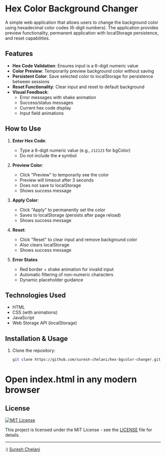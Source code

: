 # Hex Color Background Changer

A simple web application that allows users to change the background color using hexadecimal color codes (6-digit numbers). The application provides preview functionality, permanent application with localStorage persistence, and reset capabilities.

## Features

- **Hex Code Validation**: Ensures input is a 6-digit numeric value
- **Color Preview**: Temporarily preview background color without saving
- **Persistent Color**: Save selected color to localStorage for persistence between sessions
- **Reset Functionality**: Clear input and reset to default background
- **Visual Feedback**: 
  - Error messages with shake animation
  - Success/status messages
  - Current hex code display
  - Input field animations

## How to Use

1. **Enter Hex Code**:
   - Type a 6-digit numeric value (e.g., `212123` for bgColor)
   - Do not include the `#` symbol

2. **Preview Color**:
   - Click "Preview" to temporarily see the color
   - Preview will timeout after 3 seconds
   - Does not save to localStorage
   - Shows success message

3. **Apply Color**:
   - Click "Apply" to permanently set the color
   - Saves to localStorage (persists after page reload)
   - Shows success message

4. **Reset**:
   - Click "Reset" to clear input and remove background color
   - Also clears localStorage
   - Shows success message

5. **Error States**
   - Red border + shake animation for invalid input
   - Automatic filtering of non-numeric characters
   - Dynamic placeholder guidance

## Technologies Used

- HTML
- CSS (with animations)
- JavaScript 
- Web Storage API (localStorage)

## Installation & Usage

1. Clone the repository:
   ```bash
   git clone https://github.com/suresh-chelani/hex-bgcolor-changer.git

# Open index.html in any modern browser

## License

[![MIT License](https://img.shields.io/badge/License-MIT-blue.svg)](https://opensource.org/licenses/MIT)

This project is licensed under the MIT License - see the [LICENSE](LICENSE) file for details.

---

:) [Suresh Chelani](https://github.com/suresh-chelani)